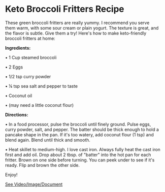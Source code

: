 # Keto Broccoli Fritters Recipe

These green broccoli fritters are really yummy. I recommend you serve them warm, with some sour cream or plain yogurt. The texture is great, and the flavor is subtle. Give them a try!  Here's how to make keto-friendly broccoli fritters at home:

**Ingredients:**

• 1 Cup steamed broccoli

• 2 Eggs

• 1/2 tsp curry powder

• ¼ tsp sea salt and pepper to taste

• Coconut oil 

• (may need a little coconut flour)

**Directions:**

• In a food processor, pulse the broccoli until finely ground. Pulse eggs, curry powder, salt, and pepper. The batter should be thick enough to hold a pancake shape in the pan. If it's too watery, add coconut flour (1 tsp) and blend again. Blend until thick and smooth. 

• Heat skillet to medium-high. I love cast iron. Always fully heat the cast iron first and add oil. Drop about 2 tbsp. of "batter" into the hot pan for each fritter. Brown on one side before turning. You can peek under to see if it's ready. Flip and brown the other side.

Enjoy!

 [See Video/Image/Document](https://hls-player.drberg.com/asset?path=migrated-assets/keto-broccoli-fritters-recipe-with-drberg-karen)